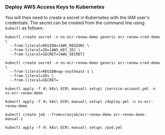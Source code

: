 
### Deploy AWS Access Keys to Kubernetes

You will then need to create a secret in Kubernetes with the IAM user's credentials.
The secret can be created from the command line using `kubectl` as follows:

```shell script
kubectl create secret -n ns-ecr-renew-demo generic ecr-renew-cred-demo \
  --from-literal=REGION=[AWS_REGION] \
  --from-literal=ID=[AWS_KEY_ID] \
  --from-literal=SECRET=[AWS_SECRET]
```

```shell script
kubectl create secret -n ns-ecr-renew-demo generic ecr-renew-cred-demo \
  --from-literal=REGION=ap-southeast-1 \
  --from-literal=ID= \
  --from-literal=SECRET=
```

```shell script
kubectl apply -f 4\ k8s\ ECR\ manual\ setup\ /service-account.yml -n ns-ecr-renew-demo
```

```shell script
kubectl apply -f 4\ k8s\ ECR\ manual\ setup\ /deploy.yml -n ns-ecr-renew-demo
```

```shell script
kubectl create job --from=cronjob/ecr-renew-demo ecr-renew-demo-manual-1
```

```shell script
kubectl apply -f 4\ k8s\ ECR\ manual\ setup\ /pod.yml
```